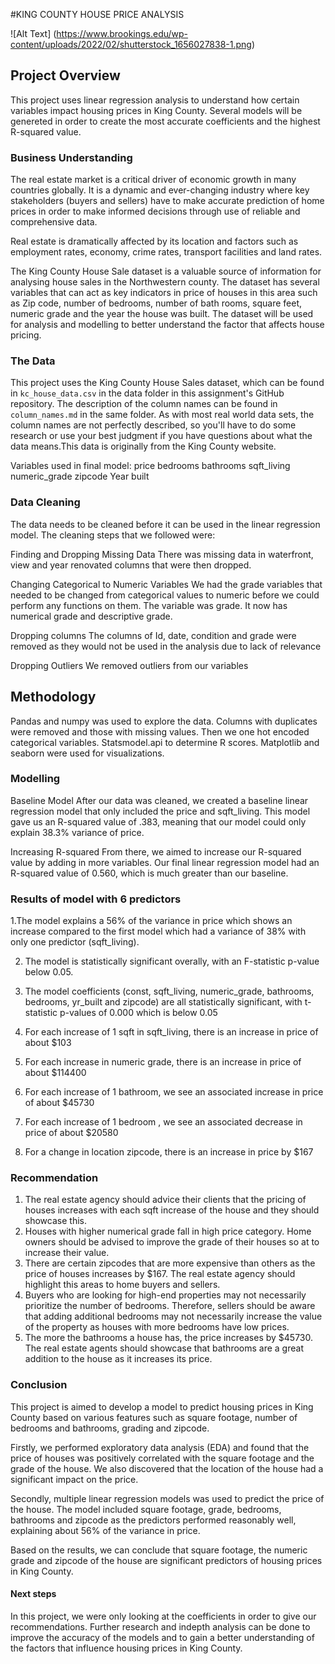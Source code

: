 #KING COUNTY HOUSE PRICE ANALYSIS



![Alt Text] (https://www.brookings.edu/wp-content/uploads/2022/02/shutterstock_1656027838-1.png)


## Project Overview

This project uses linear regression analysis to understand how certain variables impact housing prices in King County. Several models  will be genereted in order to create the most accurate coefficients and the highest R-squared value.


### Business Understanding

The real estate market is a critical driver of economic growth in many countries globally. It is a dynamic and ever-changing industry where key stakeholders (buyers and sellers) have to make accurate prediction of home prices in order to make informed decisions through use of reliable and comprehensive data.

Real estate is dramatically affected by its location and factors such as employment rates, economy, crime rates, transport facilities and land rates.

The King County House Sale dataset is a valuable source of information for analysing house sales in the Northwestern county. The dataset has several variables that can act as key indicators in price of houses in this area such as Zip code, number of bedrooms, number of bath rooms, square feet, numeric grade and the year the house was built.
The dataset will be used for analysis and modelling to better understand the factor that affects house pricing.


### The Data

This project uses the King County House Sales dataset, which can be found in  `kc_house_data.csv` in the data folder in this assignment's GitHub repository. The description of the column names can be found in `column_names.md` in the same folder. As with most real world data sets, the column names are not perfectly described, so you'll have to do some research or use your best judgment if you have questions about what the data means.This data is originally from the King County website.

Variables used in final model:
price
bedrooms
bathrooms
sqft_living
numeric_grade
zipcode
Year built

### Data Cleaning

The data needs to be cleaned before it can be used in the linear regression model. The cleaning steps that we followed were:

Finding and Dropping Missing Data
There was missing data in waterfront, view and year renovated columns that were then dropped.

Changing Categorical to Numeric Variables
We had the grade variables that needed to be changed from categorical values to numeric before we could perform any functions on them. The variable was grade. It now has numerical grade and descriptive grade.

Dropping columns
The columns of Id, date, condition and grade were removed as they would not be used in the analysis due to lack of relevance

Dropping Outliers
We removed outliers from our variables

## Methodology

Pandas and numpy was used to explore the data. Columns with duplicates were removed and those with missing values. Then we one hot encoded categorical variables. Statsmodel.api to determine R scores. Matplotlib and seaborn were used for visualizations.  


### Modelling

Baseline Model
After our data was cleaned, we created a baseline linear regression model that only included the price and sqft_living. This model gave us an R-squared value of .383, meaning that our model could only explain 38.3% variance of price.

Increasing R-squared
From there, we aimed to increase our R-squared value by adding in more variables. Our final linear regression model had an R-squared value of 0.560, which is much greater than our baseline.


### Results of model with 6 predictors

1.The model explains a 56% of the variance in price which shows an increase compared to the first model which had a variance of 38% with only one predictor (sqft_living).

2. The model is statistically significant overally, with an F-statistic p-value below 0.05.

3. The model coefficients (const, sqft_living, numeric_grade, bathrooms, bedrooms, yr_built and zipcode) are all statistically significant, with t-statistic p-values of 0.000 which is below 0.05

4. For each increase of 1 sqft in sqft_living, there is an increase in price of about $103

5. For each increase in numeric grade, there is an increase in price of about $114400

5. For each increase of 1 bathroom, we see an associated increase in price of about $45730

6. For each increase of 1 bedroom , we see an associated decrease in price of about $20580

7. For a change in location zipcode, there is an increase in price by $167



### Recommendation
1. The real estate agency should advice their clients that the pricing of houses increases with each sqft increase of the house and they should showcase this.
2. Houses with higher numerical grade fall in high price category. Home owners should be advised to improve the grade of their houses so at to increase their value.
3. There are certain zipcodes that are more expensive than others as the price of houses increases by $167. The real estate agency should highlight this areas to home buyers and sellers.
4. Buyers who are looking for high-end properties may not necessarily prioritize the number of bedrooms. Therefore, sellers should be aware that adding additional bedrooms may not necessarily increase the value of the property as houses with more bedrooms have low prices.
5. The more the bathrooms a house has, the price increases by $45730. The real estate agents should showcase that bathrooms are a great addition to the house as it increases its price.


### Conclusion

This project is aimed to develop a model to predict housing prices in King County based on various features such as square footage, number of bedrooms and bathrooms, grading and zipcode.

Firstly, we performed exploratory data analysis (EDA) and found that the price of houses was positively correlated with the square footage and the grade of the house. We also discovered that the location of the house had a significant impact on the price.

Secondly, multiple linear regression models was used to predict the price of the house. The model included square footage, grade, bedrooms, bathrooms and zipcode as the predictors performed reasonably well, explaining about 56% of the variance in price.

Based on the results, we can conclude that square footage, the numeric grade and zipcode of the house are significant predictors of housing prices in King County. 

#### Next steps

In this project, we were only looking at the coefficients in order to give our recommendations. Further research and indepth analysis can be done to improve the accuracy of the models and to gain a better understanding of the factors that influence housing prices in King County.

